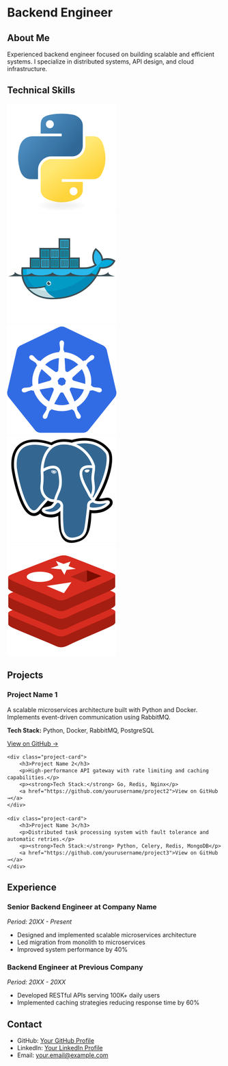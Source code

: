 # Backend Engineer

## About Me
Experienced backend engineer focused on building scalable and efficient systems. I specialize in distributed systems, API design, and cloud infrastructure.

## Technical Skills
<div class="tech-stack">
    <!-- Replace these with actual icons from your tech stack -->
    <img src="https://raw.githubusercontent.com/devicons/devicon/master/icons/python/python-original.svg" alt="Python" class="tech-icon">
    <img src="https://raw.githubusercontent.com/devicons/devicon/master/icons/docker/docker-original.svg" alt="Docker" class="tech-icon">
    <img src="https://raw.githubusercontent.com/devicons/devicon/master/icons/kubernetes/kubernetes-plain.svg" alt="Kubernetes" class="tech-icon">
    <img src="https://raw.githubusercontent.com/devicons/devicon/master/icons/postgresql/postgresql-original.svg" alt="PostgreSQL" class="tech-icon">
    <img src="https://raw.githubusercontent.com/devicons/devicon/master/icons/redis/redis-original.svg" alt="Redis" class="tech-icon">
</div>

## Projects

<div class="project-grid">
    <div class="project-card">
        <h3>Project Name 1</h3>
        <p>A scalable microservices architecture built with Python and Docker. Implements event-driven communication using RabbitMQ.</p>
        <p><strong>Tech Stack:</strong> Python, Docker, RabbitMQ, PostgreSQL</p>
        <a href="https://github.com/yourusername/project1">View on GitHub →</a>
    </div>

    <div class="project-card">
        <h3>Project Name 2</h3>
        <p>High-performance API gateway with rate limiting and caching capabilities.</p>
        <p><strong>Tech Stack:</strong> Go, Redis, Nginx</p>
        <a href="https://github.com/yourusername/project2">View on GitHub →</a>
    </div>

    <div class="project-card">
        <h3>Project Name 3</h3>
        <p>Distributed task processing system with fault tolerance and automatic retries.</p>
        <p><strong>Tech Stack:</strong> Python, Celery, Redis, MongoDB</p>
        <a href="https://github.com/yourusername/project3">View on GitHub →</a>
    </div>
</div>

## Experience

### Senior Backend Engineer at Company Name
*Period: 20XX - Present*
- Designed and implemented scalable microservices architecture
- Led migration from monolith to microservices
- Improved system performance by 40%

### Backend Engineer at Previous Company
*Period: 20XX - 20XX*
- Developed RESTful APIs serving 100K+ daily users
- Implemented caching strategies reducing response time by 60%

## Contact
- GitHub: [Your GitHub Profile](https://github.com/yourusername)
- LinkedIn: [Your LinkedIn Profile](https://linkedin.com/in/yourusername)
- Email: your.email@example.com